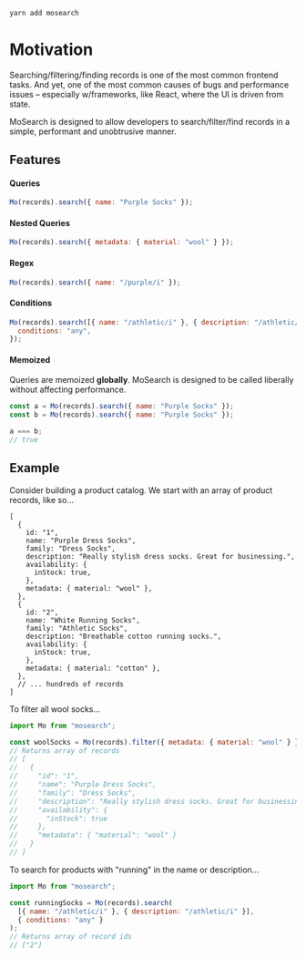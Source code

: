 ```bash
yarn add mosearch
```

# Motivation

Searching/filtering/finding records is one of the most common frontend tasks. And yet, one of the most common causes of bugs and performance issues – especially w/frameworks, like React, where the UI is driven from state.

MoSearch is designed to allow developers to search/filter/find records in a simple, performant and unobtrusive manner.

## Features

#### Queries

```js
Mo(records).search({ name: "Purple Socks" });
```

#### Nested Queries

```js
Mo(records).search({ metadata: { material: "wool" } });
```

#### Regex

```js
Mo(records).search({ name: "/purple/i" });
```

#### Conditions

```js
Mo(records).search([{ name: "/athletic/i" }, { description: "/athletic/i" }], {
  conditions: "any",
});
```

#### Memoized

Queries are memoized **globally**. MoSearch is designed to be called liberally without affecting performance.

```js
const a = Mo(records).search({ name: "Purple Socks" });
const b = Mo(records).search({ name: "Purple Socks" });

a === b;
// true
```

## Example

Consider building a product catalog. We start with an array of product records, like so...

```json5
[
  {
    id: "1",
    name: "Purple Dress Socks",
    family: "Dress Socks",
    description: "Really stylish dress socks. Great for businessing.",
    availability: {
      inStock: true,
    },
    metadata: { material: "wool" },
  },
  {
    id: "2",
    name: "White Running Socks",
    family: "Athletic Socks",
    description: "Breathable cotton running socks.",
    availability: {
      inStock: true,
    },
    metadata: { material: "cotton" },
  },
  // ... hundreds of records
]
```

To filter all wool socks...

```js
import Mo from "mosearch";

const woolSocks = Mo(records).filter({ metadata: { material: "wool" } });
// Returns array of records
// [
//   {
//     "id": "1",
//     "name": "Purple Dress Socks",
//     "family": "Dress Socks",
//     "description": "Really stylish dress socks. Great for businessing.",
//     "availability": {
//       "inStock": true
//     },
//     "metadata": { "material": "wool" }
//   }
// ]
```

To search for products with "running" in the name or description...

```js
import Mo from "mosearch";

const runningSocks = Mo(records).search(
  [{ name: "/athletic/i" }, { description: "/athletic/i" }],
  { conditions: "any" }
);
// Returns array of record ids
// ["2"]
```
